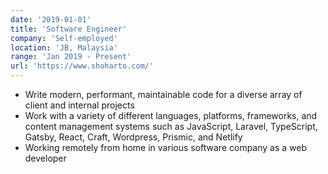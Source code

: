```yaml
---
date: '2019-01-01'
title: 'Software Engineer'
company: 'Self-employed'
location: 'JB, Malaysia'
range: 'Jan 2019 - Present'
url: 'https://www.shoharto.com/'
---
```



- Write modern, performant, maintainable code for a diverse array of client and internal projects
- Work with a variety of different languages, platforms, frameworks, and content management systems such as JavaScript, Laravel, TypeScript, Gatsby, React, Craft, Wordpress, Prismic, and Netlify
- Working remotely from home in various software company as a web developer

